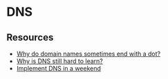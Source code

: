 # DNS

## Resources

- [Why do domain names sometimes end with a dot?](https://jvns.ca/blog/2022/09/12/why-do-domain-names-end-with-a-dot-/)
- [Why is DNS still hard to learn?](https://jvns.ca/blog/2023/07/28/why-is-dns-still-hard-to-learn/)
- [Implement DNS in a weekend](https://implement-dns.wizardzines.com)
